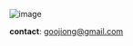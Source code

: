 ![image](https://github.com/user-attachments/assets/3aa6676f-e955-407a-9e8e-c08f8fe05765)

**contact**: goojiong@gmail.com
